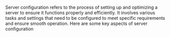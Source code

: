Server configuration refers to the process of setting up and optimizing a server to ensure it functions properly and efficiently. It involves various tasks and settings that need to be configured to meet specific requirements and ensure smooth operation. Here are some key aspects of server configuration
